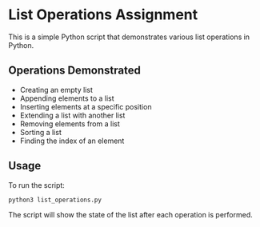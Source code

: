 # List Operations Assignment

This is a simple Python script that demonstrates various list operations in Python.

## Operations Demonstrated

- Creating an empty list
- Appending elements to a list
- Inserting elements at a specific position
- Extending a list with another list
- Removing elements from a list
- Sorting a list
- Finding the index of an element

## Usage

To run the script:
```bash
python3 list_operations.py
```

The script will show the state of the list after each operation is performed.

